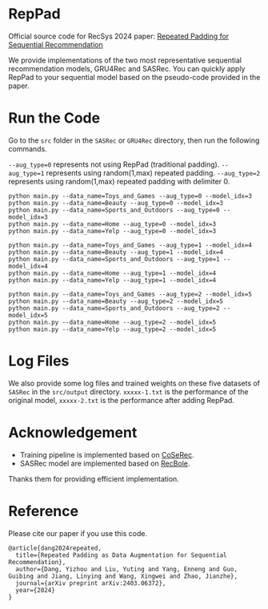 # RepPad
Official source code for RecSys 2024 paper: [Repeated Padding for Sequential Recommendation](https://arxiv.org/abs/2403.06372)

We provide implementations of the two most representative sequential recommendation models, GRU4Rec and SASRec. You can quickly apply RepPad to your sequential model based on the pseudo-code provided in the paper.

# Run the Code

Go to the `src` folder in the `SASRec` or `GRU4Rec` directory, then run the following commands. 

`--aug_type=0` represents not using RepPad (traditional padding).
`--aug_type=1` represents using random(1,max) repeated padding.
`--aug_type=2` represents using random(1,max) repeated padding with delimiter 0.

```
python main.py --data_name=Toys_and_Games --aug_type=0 --model_idx=3
python main.py --data_name=Beauty --aug_type=0 --model_idx=3
python main.py --data_name=Sports_and_Outdoors --aug_type=0 --model_idx=3
python main.py --data_name=Home --aug_type=0 --model_idx=3
python main.py --data_name=Yelp --aug_type=0 --model_idx=3

python main.py --data_name=Toys_and_Games --aug_type=1 --model_idx=4
python main.py --data_name=Beauty --aug_type=1 --model_idx=4
python main.py --data_name=Sports_and_Outdoors --aug_type=1 --model_idx=4
python main.py --data_name=Home --aug_type=1 --model_idx=4
python main.py --data_name=Yelp --aug_type=1 --model_idx=4

python main.py --data_name=Toys_and_Games --aug_type=2 --model_idx=5
python main.py --data_name=Beauty --aug_type=2 --model_idx=5
python main.py --data_name=Sports_and_Outdoors --aug_type=2 --model_idx=5
python main.py --data_name=Home --aug_type=2 --model_idx=5
python main.py --data_name=Yelp --aug_type=2 --model_idx=5
```


# Log Files

We also provide some log files and trained weights on these five datasets of `SASRec` in the `src/output` directory. 
`xxxxx-1.txt` is the performance of the original model, `xxxxx-2.txt` is the performance after adding RepPad.


# Acknowledgement
 - Training pipeline is implemented based on [CoSeRec](https://github.com/YChen1993/CoSeRec).
 - SASRec model are implemented based on [RecBole](https://github.com/RUCAIBox/RecBole). 

Thanks them for providing efficient implementation.


# Reference

Please cite our paper if you use this code.
```
@article{dang2024repeated,
  title={Repeated Padding as Data Augmentation for Sequential Recommendation},
  author={Dang, Yizhou and Liu, Yuting and Yang, Enneng and Guo, Guibing and Jiang, Linying and Wang, Xingwei and Zhao, Jianzhe},
  journal={arXiv preprint arXiv:2403.06372},
  year={2024}
}
```
